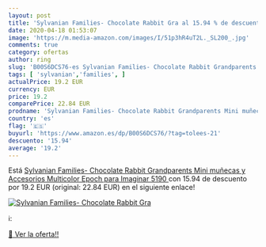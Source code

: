 ```yaml
---
layout: post
title: 'Sylvanian Families- Chocolate Rabbit Gra al 15.94 % de descuento'
date: 2020-04-18 01:53:07
image: 'https://m.media-amazon.com/images/I/51p3hR4uT2L._SL200_.jpg'
comments: true
category: ofertas
author: ring
slug: 'B00S6DCS76-es Sylvanian Families- Chocolate Rabbit Grandparents Mini...'
tags: [ 'sylvanian','families', ]
actualPrice: 19.2 EUR
currency: EUR
price: 19.2
comparePrice: 22.84 EUR
prodname: 'Sylvanian Families- Chocolate Rabbit Grandparents Mini muñecas y Accesorios  Multicolor  Epoch para Imaginar 5190 '
country: 'es'
flag: '🇪🇸'
buyurl: 'https://www.amazon.es/dp/B00S6DCS76/?tag=tolees-21'
descuento: '15.94'
average: '19.2'
---
```


Está [Sylvanian Families- Chocolate Rabbit Grandparents Mini muñecas y Accesorios  Multicolor  Epoch para Imaginar 5190 ](https://www.amazon.es/dp/B00S6DCS76/?tag=tolees-21) con 15.94 de descuento por 19.2 EUR (original: 22.84 EUR) en el siguiente enlace!

[![Sylvanian Families- Chocolate Rabbit Gra](https://m.media-amazon.com/images/I/51p3hR4uT2L._SL200_.jpg)](https://www.amazon.es/dp/B00S6DCS76/?tag=tolees-21)

ℹ️:


[🛒 Ver la oferta!!](https://www.amazon.es/dp/B00S6DCS76/?tag=tolees-21)
